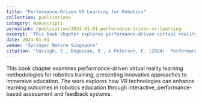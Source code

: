 ```yaml
---
title: "Performance-Driven VR Learning for Robotics"
collection: publications
category: manuscripts
permalink: /publication/2024-01-01-performance-driven-vr-learning
excerpt: 'This book chapter explores performance-driven virtual reality learning approaches for robotics training, presenting innovative methodologies for immersive education.'
date: 2024-01-01
venue: 'Springer Nature Singapore'
citation: 'Vassigh, S., Bogosian, B., & Peterson, E. (2024). Performance-Driven VR Learning for Robotics. In The International Conference on Computational Design and Robotic Fabrication (pp. 356-367). Singapore: Springer Nature Singapore.'
---
```


This book chapter examines performance-driven virtual reality learning methodologies for robotics training, presenting innovative approaches to immersive education. The work explores how VR technologies can enhance learning outcomes in robotics education through interactive, performance-based assessment and feedback systems. 